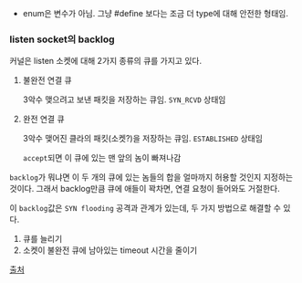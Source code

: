 - enum은 변수가 아님. 그냥 #define 보다는 조금 더 type에 대해 안전한 형태임. 

### listen socket의 backlog

커널은 listen 소켓에 대해 2가지 종류의 큐를 가지고 있다.

1. 불완전 연결 큐

   3악수 맺으려고 보낸 패킷을 저장하는 큐임. `SYN_RCVD` 상태임

2. 완전 연결 큐

   3악수 맺어진 클라의 패킷(소켓?)을 저장하는 큐임. `ESTABLISHED` 상태임

   `accept`되면 이 큐에 있는 맨 앞의 놈이 빠져나감

`backlog`가 뭐냐면 이 두 개의 큐에 있는 놈들의 합을 얼마까지 허용할 것인지 지정하는 것이다. 그래서 backlog만큼 큐에 애들이 꽉차면, 연결 요청이 들어와도 거절한다.

이 `backlog`값은 `SYN flooding` 공격과 관계가 있는데, 두 가지 방법으로 해결할 수 있다.

1. 큐를 늘리기
2. 소켓이 불완전 큐에 남아있는 timeout 시간을 줄이기

[출처](https://m.blog.naver.com/PostView.nhn?blogId=s2kiess&logNo=220156878532&proxyReferer=https:%2F%2Fwww.google.com%2F)



